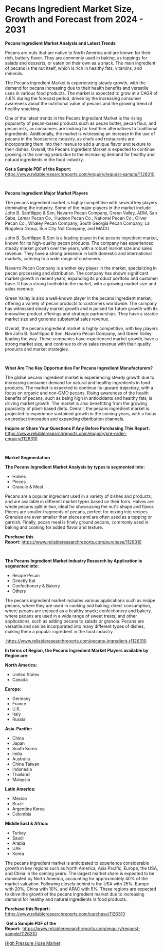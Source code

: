 <p><h1>Pecans Ingredient Market Size, Growth and Forecast from 2024 - 2031</h1></p><p><strong>Pecans Ingredient Market Analysis and Latest Trends</strong></p>
<p><p>Pecans are nuts that are native to North America and are known for their rich, buttery flavor. They are commonly used in baking, as toppings for salads and desserts, or eaten on their own as a snack. The main ingredient of pecans is the nut itself, which is rich in healthy fats, vitamins, and minerals.</p><p>The Pecans Ingredient Market is experiencing steady growth, with the demand for pecans increasing due to their health benefits and versatile uses in various food products. The market is expected to grow at a CAGR of 4.8% during the forecast period, driven by the increasing consumer awareness about the nutritional value of pecans and the growing trend of healthy snacking.</p><p>One of the latest trends in the Pecans Ingredient Market is the rising popularity of pecan-based products such as pecan butter, pecan flour, and pecan milk, as consumers are looking for healthier alternatives to traditional ingredients. Additionally, the market is witnessing an increase in the use of pecans in the foodservice industry, as chefs and restaurants are incorporating them into their menus to add a unique flavor and texture to their dishes. Overall, the Pecans Ingredient Market is expected to continue growing in the coming years due to the increasing demand for healthy and natural ingredients in the food industry.</p></p>
<p><strong>Get a Sample PDF of the Report:&nbsp;</strong> <a href="https://www.reliableresearchreports.com/enquiry/request-sample/1126310">https://www.reliableresearchreports.com/enquiry/request-sample/1126310</a></p>
<p>&nbsp;</p>
<p><strong>Pecans Ingredient Major Market Players</strong></p>
<p><p>The pecans ingredient market is highly competitive with several key players dominating the industry. Some of the major players in the market include John B. Sanfilippo & Son, Navarro Pecan Company, Green Valley, ADM, San Saba, Lamar Pecan Co., Hudson Pecan Co., National Pecan Co., Oliver Pecan Co., Whaley Pecan Company, South Georgia Pecan Company, La Nogalera Group, Sun City Nut Company, and MACO.</p><p>John B. Sanfilippo & Son is a leading player in the pecans ingredient market, known for its high-quality pecan products. The company has experienced steady market growth over the years, with a robust market size and sales revenue. They have a strong presence in both domestic and international markets, catering to a wide range of customers.</p><p>Navarro Pecan Company is another key player in the market, specializing in pecan processing and distribution. The company has shown significant market growth in recent years, expanding its product portfolio and customer base. It has a strong foothold in the market, with a growing market size and sales revenue.</p><p>Green Valley is also a well-known player in the pecans ingredient market, offering a variety of pecan products to customers worldwide. The company has witnessed steady market growth and is poised for future growth with its innovative product offerings and strategic partnerships. They have a sizable market size and generate substantial sales revenue.</p><p>Overall, the pecans ingredient market is highly competitive, with key players like John B. Sanfilippo & Son, Navarro Pecan Company, and Green Valley leading the way. These companies have experienced market growth, have a strong market size, and continue to drive sales revenue with their quality products and market strategies.</p></p>
<p>&nbsp;</p>
<p><strong>What Are The Key Opportunities For Pecans Ingredient Manufacturers?</strong></p>
<p><p>The global pecans ingredient market is experiencing steady growth due to increasing consumer demand for natural and healthy ingredients in food products. The market is expected to continue its upward trajectory, with a focus on organic and non-GMO pecans. Rising awareness of the health benefits of pecans, such as being high in antioxidants and healthy fats, is driving market growth. The market is also benefitting from the growing popularity of plant-based diets. Overall, the pecans ingredient market is projected to experience sustained growth in the coming years, with a focus on product innovation and expanding distribution channels.</p></p>
<p><strong>Inquire or Share Your Questions If Any Before Purchasing This Report:</strong> <a href="https://www.reliableresearchreports.com/enquiry/pre-order-enquiry/1126310">https://www.reliableresearchreports.com/enquiry/pre-order-enquiry/1126310</a></p>
<p>&nbsp;</p>
<p><strong>Market Segmentation</strong></p>
<p><strong>The Pecans Ingredient Market Analysis by types is segmented into:</strong></p>
<p><ul><li>Halves</li><li>Pieces</li><li>Granule & Meal</li></ul></p>
<p><p>Pecans are a popular ingredient used in a variety of dishes and products, and are available in different market types based on their form. Halves are whole pecans split in two, ideal for showcasing the nut's shape and flavor. Pieces are smaller fragments of pecans, perfect for mixing into recipes. Granules are even smaller than pieces and are often used as a topping or garnish. Finally, pecan meal is finely ground pecans, commonly used in baking and cooking for added flavor and texture.</p></p>
<p><strong>Purchase this Report:&nbsp;</strong><a href="https://www.reliableresearchreports.com/purchase/1126310">https://www.reliableresearchreports.com/purchase/1126310</a></p>
<p>&nbsp;</p>
<p><strong>The Pecans Ingredient Market Industry Research by Application is segmented into:</strong></p>
<p><ul><li>Recipe Pecan</li><li>Directly Eat</li><li>Confectionery & Bakery</li><li>Others</li></ul></p>
<p><p>The pecans ingredient market includes various applications such as recipe pecans, where they are used in cooking and baking; direct consumption, where pecans are enjoyed as a healthy snack; confectionery and bakery, where pecans are used in a wide range of sweet treats; and other applications, such as adding pecans to salads or granola. Pecans are versatile and can be incorporated into many different types of dishes, making them a popular ingredient in the food industry.</p></p>
<p><a href="https://www.reliableresearchreports.com/pecans-ingredient-r1126310">&nbsp;https://www.reliableresearchreports.com/pecans-ingredient-r1126310</a></p>
<p><strong>In terms of Region, the Pecans Ingredient Market Players available by Region are:</strong></p>
<p>
    <p> <strong> North America: </strong>
        <ul>
            <li>United States</li>
            <li>Canada</li>
        </ul>
        </p> 
    <p> <strong> Europe: </strong>
        <ul>
            <li>Germany</li>
            <li>France</li>
            <li>U.K.</li>
            <li>Italy</li>
            <li>Russia</li>
        </ul>
        </p> 
    <p> <strong> Asia-Pacific: </strong>
        <ul>
            <li>China</li>
            <li>Japan</li>
            <li>South Korea</li>
            <li>India</li>
            <li>Australia</li>
            <li>China Taiwan</li>
            <li>Indonesia</li>
            <li>Thailand</li>
            <li>Malaysia</li>
        </ul>
        </p> 
    <p> <strong> Latin America: </strong>
        <ul>
            <li>Mexico</li>
            <li>Brazil</li>
            <li>Argentina Korea</li>
            <li>Colombia</li>
        </ul>
        </p> 
    <p> <strong> Middle East & Africa: </strong>
        <ul>
            <li>Turkey</li>
            <li>Saudi</li>
            <li>Arabia</li>
            <li>UAE</li>
            <li>Korea</li>
        </ul>
    </p>
    </p>
<p><p>The pecans ingredient market is anticipated to experience considerable growth in key regions such as North America, Asia Pacific, Europe, the USA, and China in the coming years. The largest market share is expected to be dominated by North America, accounting for approximately 40% of the market valuation. Following closely behind is the USA with 25%, Europe with 20%, China with 10%, and APAC with 5%. These regions are expected to drive the growth of the pecans ingredient market due to increasing demand for healthy and natural ingredients in food products.</p></p>
<p><strong>Purchase this Report: </strong><a href="https://www.reliableresearchreports.com/purchase/1126310">https://www.reliableresearchreports.com/purchase/1126310</a></p>
<p>&nbsp;<strong>Get a Sample PDF of the Report:&nbsp;&nbsp;</strong><a href="https://www.reliableresearchreports.com/enquiry/request-sample/1126310">https://www.reliableresearchreports.com/enquiry/request-sample/1126310</a></p>
<p><strong></strong></p>
<p><p><a href="https://chivalrous-flock-a86.notion.site/High-Pressure-Hose-Market-Size-Evaluating-its-Market-Trends-Growth-and-Projections-2024-2031-12b7c76c8e164b899593190aff373bfa">High Pressure Hose Market</a></p></p>
